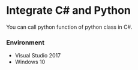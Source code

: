 # Integrate C# and Python
You can call python function of python class in C#.

### Environment
  - Visual Studio 2017
  - Windows 10
